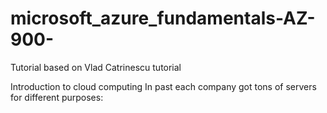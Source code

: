 # microsoft_azure_fundamentals-AZ-900-
Tutorial based on Vlad Catrinescu tutorial


Introduction to cloud computing
In past each company got tons of servers for different purposes:

